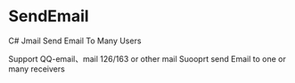 # SendEmail
C# Jmail Send Email To Many Users

Support QQ-email、mail 126/163 or other mail
Suooprt send Email to one or many receivers
